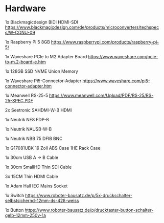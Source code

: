 # Hardware

1x Blackmagicdesign BIDI HDMI-SDI
https://www.blackmagicdesign.com/de/products/microconverters/techspecs/W-CONU-09 


1x Raspberry Pi 5 8GB 
https://www.raspberrypi.com/products/raspberry-pi-5/ 


1x Waveshare PCIe to M2 Adapter Board
https://www.waveshare.com/pcie-to-m.2-board-e.htm

1x 128GB SSD NVME Union Memory

1x Waveshare Pi5-Connector-Adapter
https://www.waveshare.com/pi5-connector-adapter.htm

1x Meanwell RS-25-5
https://www.meanwell.com/Upload/PDF/RS-25/RS-25-SPEC.PDF

2x Seetronic SAHDMI-W-B HDMI

1x Neutrik NE8 FDP-B

1x Neutrik NAUSB-W-B

1x Neutrik NBB 75 DFIB BNC

1x G17081UBK 19 Zoll ABS Case 1HE Rack Case 

1x 30cm USB A -> B Cable

1x 30cm SmallHD Thin SDI Cable

3x 15CM Thin HDMI Cable

1x Adam Hall IEC Mains Socket

1x Switch 
https://www.roboter-bausatz.de/p/5x-druckschalter-selbstsichernd-12mm-ds-428-weiss

1x Button 
https://www.roboter-bausatz.de/p/drucktaster-button-schalter-gelb-12mm-250v-1a